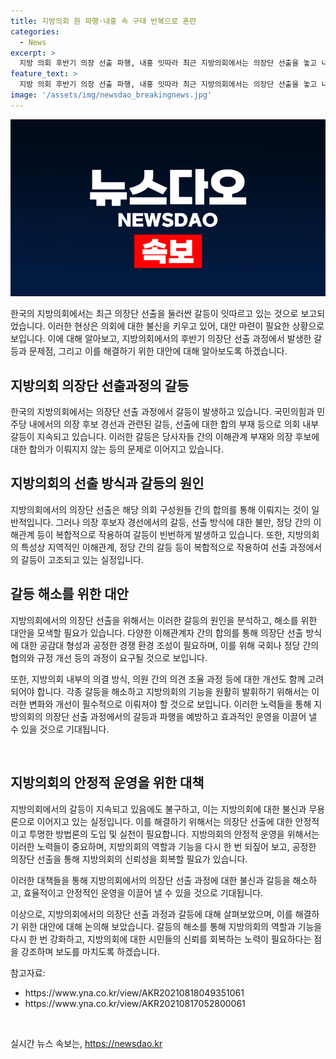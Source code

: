 ```yaml
---
title: 지방의회 원 파행·내홍 속 구태 반복으로 혼란
categories:
  - News
excerpt: >
  지방 의회 후반기 의장 선출 파행, 내홍 잇따라 최근 지방의회에서는 의장단 선출을 놓고 내부 갈등이 계속되고 있습니다. 국민의힘을 중심으로 의장 후보 경선과 출마 등으로 인한 갈등이 대전시의회와 기초의회에서 이어지고 있습니다. 이에 시민들과 지방 의회에 대한 신뢰도가 추락할 우려가 있습니다. KBS 뉴스 성용희입니다.
feature_text: >
  지방 의회 후반기 의장 선출 파행, 내홍 잇따라 최근 지방의회에서는 의장단 선출을 놓고 내부 갈등이 계속되고 있습니다. 국민의힘을 중심으로 의장 후보 경선과 출마 등으로 인한 갈등이 대전시의회와 기초의회에서 이어지고 있습니다. 이에 시민들과 지방 의회에 대한 신뢰도가 추락할 우려가 있습니다. KBS 뉴스 성용희입니다.
image: '/assets/img/newsdao_breakingnews.jpg'
---
```


<p><img src="/assets/img/newsdao_breakingnews.jpg" alt="implanttips 속보" /></p>

<p>한국의 지방의회에서는 최근 의장단 선출을 둘러싼 갈등이 잇따르고 있는 것으로 보고되었습니다. 이러한 현상은 의회에 대한 불신을 키우고 있어, 대안 마련이 필요한 상황으로 보입니다. 이에 대해 알아보고, 지방의회에서의 후반기 의장단 선출 과정에서 발생한 갈등과 문제점, 그리고 이를 해결하기 위한 대안에 대해 알아보도록 하겠습니다.</p>

<h2 data-ke-size="size26">지방의회 의장단 선출과정의 갈등</h2>

<p>한국의 지방의회에서는 의장단 선출 과정에서 갈등이 발생하고 있습니다. 국민의힘과 민주당 내에서의 의장 후보 경선과 관련된 갈등, 선출에 대한 합의 부재 등으로 의회 내부 갈등이 지속되고 있습니다. 이러한 갈등은 당사자들 간의 이해관계 부재와 의장 후보에 대한 합의가 이뤄지지 않는 등의 문제로 이어지고 있습니다.</p>

<h2 data-ke-size="size26">지방의회의 선출 방식과 갈등의 원인</h2>

<p>지방의회에서의 의장단 선출은 해당 의회 구성원들 간의 합의를 통해 이뤄지는 것이 일반적입니다. 그러나 의장 후보자 경선에서의 갈등, 선출 방식에 대한 불만, 정당 간의 이해관계 등이 복합적으로 작용하여 갈등이 빈번하게 발생하고 있습니다. 또한, 지방의회의 특성상 지역적인 이해관계, 정당 간의 갈등 등이 복합적으로 작용하여 선출 과정에서의 갈등이 고조되고 있는 실정입니다.</p>

<h2 data-ke-size="size26">갈등 해소를 위한 대안</h2>

<p>지방의회에서의 의장단 선출을 위해서는 이러한 갈등의 원인을 분석하고, 해소를 위한 대안을 모색할 필요가 있습니다. 다양한 이해관계자 간의 합의를 통해 의장단 선출 방식에 대한 공감대 형성과 공정한 경쟁 환경 조성이 필요하며, 이를 위해 국회나 정당 간의 협의와 규정 개선 등의 과정이 요구될 것으로 보입니다.</p>

<p>또한, 지방의회 내부의 의결 방식, 의원 간의 의견 조율 과정 등에 대한 개선도 함께 고려되어야 합니다. 각종 갈등을 해소하고 지방의회의 기능을 원활히 발휘하기 위해서는 이러한 변화와 개선이 필수적으로 이뤄져야 할 것으로 보입니다. 이러한 노력들을 통해 지방의회의 의장단 선출 과정에서의 갈등과 파행을 예방하고 효과적인 운영을 이끌어 낼 수 있을 것으로 기대됩니다. </p>

<p data-ke-size="size16">&nbsp;</p>

<h2 data-ke-size="size26">지방의회의 안정적 운영을 위한 대책</h2>

<p>지방의회에서의 갈등이 지속되고 있음에도 불구하고, 이는 지방의회에 대한 불신과 무용론으로 이어지고 있는 실정입니다. 이를 해결하기 위해서는 의장단 선출에 대한 안정적이고 투명한 방법론의 도입 및 실천이 필요합니다. 지방의회의 안정적 운영을 위해서는 이러한 노력들이 중요하며, 지방의회의 역할과 기능을 다시 한 번 되짚어 보고, 공정한 의장단 선출을 통해 지방의회의 신뢰성을 회복할 필요가 있습니다.</p>

<p>이러한 대책들을 통해 지방의회에서의 의장단 선출 과정에 대한 불신과 갈등을 해소하고, 효율적이고 안정적인 운영을 이끌어 낼 수 있을 것으로 기대됩니다.</p>

<p>이상으로, 지방의회에서의 의장단 선출 과정과 갈등에 대해 살펴보았으며, 이를 해결하기 위한 대안에 대해 논의해 보았습니다. 갈등의 해소를 통해 지방의회의 역할과 기능을 다시 한 번 강화하고, 지방의회에 대한 시민들의 신뢰를 회복하는 노력이 필요하다는 점을 강조하며 보도를 마치도록 하겠습니다.</p>

<p>참고자료:</p>

<ul>
<li>https://www.yna.co.kr/view/AKR20210818049351061</li>
<li>https://www.yna.co.kr/view/AKR20210817052800061</li>
</ul>

<p data-ke-size="size16">&nbsp;</p>
실시간 뉴스 속보는, <a href="https://newsdao.kr" rel="dofollow">https://newsdao.kr</a>


